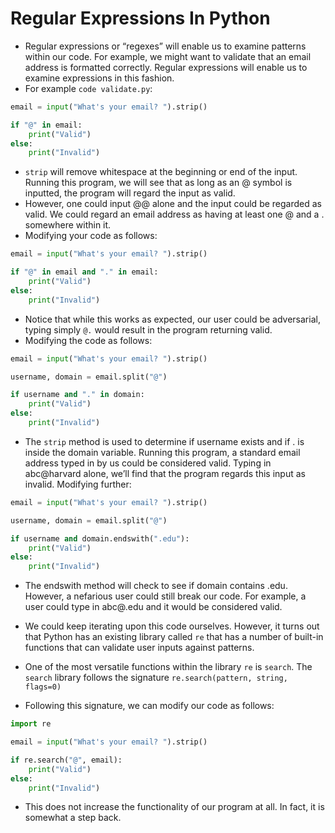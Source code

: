 # Regular Expressions In Python

- Regular expressions or “regexes” will enable us to examine patterns within our code. For example, we might want to validate that an email address is formatted correctly. Regular expressions will enable us to examine expressions in this fashion.
- For example `code validate.py`:

```Python
email = input("What's your email? ").strip()

if "@" in email:
    print("Valid")
else:
    print("Invalid")
```

- `strip` will remove whitespace at the beginning or end of the input. Running this program, we will see that as long as an @ symbol is inputted, the program will regard the input as valid.
- However, one could input @@ alone and the input could be regarded as valid. We could regard an email address as having at least one @ and a . somewhere within it.
- Modifying your code as follows:

```Python
email = input("What's your email? ").strip()

if "@" in email and "." in email:
    print("Valid")
else:
    print("Invalid")

```

- Notice that while this works as expected, our user could be adversarial, typing simply `@.` would result in the program returning valid.
- Modifying the code as follows:

```Python
email = input("What's your email? ").strip()

username, domain = email.split("@")

if username and "." in domain:
    print("Valid")
else:
    print("Invalid")
```

- The `strip` method is used to determine if username exists and if . is inside the domain variable. Running this program, a standard email address typed in by us could be considered valid. Typing in abc@harvard alone, we’ll find that the program regards this input as invalid.
  Modifying further:

```Python
email = input("What's your email? ").strip()

username, domain = email.split("@")

if username and domain.endswith(".edu"):
    print("Valid")
else:
    print("Invalid")

```

- The endswith method will check to see if domain contains .edu. However, a nefarious user could still break our code. For example, a user could type in abc@.edu and it would be considered valid.

- We could keep iterating upon this code ourselves. However, it turns out that Python has an existing library called `re` that has a number of built-in functions that can validate user inputs against patterns.
- One of the most versatile functions within the library `re` is `search`. The `search` library follows the signature `re.search(pattern, string, flags=0)`
- Following this signature, we can modify our code as follows:

```Python
import re

email = input("What's your email? ").strip()

if re.search("@", email):
    print("Valid")
else:
    print("Invalid")
```

- This does not increase the functionality of our program at all. In fact, it is somewhat a step back.
